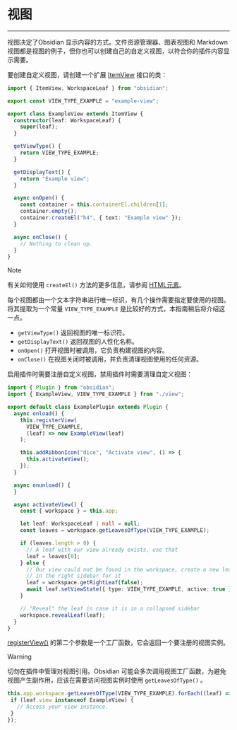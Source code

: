 <!--
 * @Author: Raistlind johnd0712@gmail.com
 * @Date: 2024-01-18 10:18:00
 * @LastEditors: Raistlind
 * @LastEditTime: 2024-01-18 10:18:00
 * @Description: 
-->

# 视图
---
视图决定了Obsidian 显示内容的方式。文件资源管理器、图表视图和 Markdown 视图都是视图的例子，但你也可以创建自己的自定义视图，以符合你的插件内容显示需要。

要创建自定义视图，请创建一个扩展 [ItemView](https://docs.obsidian.md/Reference/TypeScript+API/ItemView) 接口的类：

```ts
import { ItemView, WorkspaceLeaf } from "obsidian";

export const VIEW_TYPE_EXAMPLE = "example-view";

export class ExampleView extends ItemView {
  constructor(leaf: WorkspaceLeaf) {
    super(leaf);
  }

  getViewType() {
    return VIEW_TYPE_EXAMPLE;
  }

  getDisplayText() {
    return "Example view";
  }

  async onOpen() {
    const container = this.containerEl.children[1];
    container.empty();
    container.createEl("h4", { text: "Example view" });
  }

  async onClose() {
    // Nothing to clean up.
  }
}
```


> [!NOTE]
> 
> 有关如何使用 `createEl()` 方法的更多信息，请参阅 [HTML元素](./html-elements.md)。

每个视图都由一个文本字符串进行唯一标识，有几个操作需要指定要使用的视图。将其提取为一个常量 `VIEW_TYPE_EXAMPLE` 是比较好的方式，本指南稍后将介绍这一点。

- `getViewType()` 返回视图的唯一标识符。
- `getDisplayText()` 返回视图的人性化名称。
- `onOpen()` 打开视图时被调用，它负责构建视图的内容。
- `onClose()` 在视图关闭时被调用，并负责清理视图使用的任何资源。

启用插件时需要注册自定义视图，禁用插件时需要清理自定义视图：

```ts
import { Plugin } from "obsidian";
import { ExampleView, VIEW_TYPE_EXAMPLE } from "./view";

export default class ExamplePlugin extends Plugin {
  async onload() {
    this.registerView(
      VIEW_TYPE_EXAMPLE,
      (leaf) => new ExampleView(leaf)
    );

    this.addRibbonIcon("dice", "Activate view", () => {
      this.activateView();
    });
  }

  async onunload() {
  }

  async activateView() {
    const { workspace } = this.app;

    let leaf: WorkspaceLeaf | null = null;
    const leaves = workspace.getLeavesOfType(VIEW_TYPE_EXAMPLE);

    if (leaves.length > 0) {
      // A leaf with our view already exists, use that
      leaf = leaves[0];
    } else {
      // Our view could not be found in the workspace, create a new leaf
      // in the right sidebar for it
      leaf = workspace.getRightLeaf(false);
      await leaf.setViewState({ type: VIEW_TYPE_EXAMPLE, active: true });
    }

    // "Reveal" the leaf in case it is in a collapsed sidebar
    workspace.revealLeaf(leaf);
  }
}
```

[registerView()](https://docs.obsidian.md/Reference/TypeScript+API/Plugin/registerView) 的第二个参数是一个工厂函数，它会返回一个要注册的视图实例。


> [!warning] 
> 
> 切勿在插件中管理对视图引用。Obsidian 可能会多次调用视图工厂函数，为避免视图产生副作用，应该在需要访问视图实例时使用 `getLeavesOfType()` 。
> ```ts
> this.app.workspace.getLeavesOfType(VIEW_TYPE_EXAMPLE).forEach((leaf) => {
 >  if (leaf.view instanceof ExampleView) {
 >    // Access your view instance.
 >  }
> });
> ```

